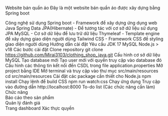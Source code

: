 Website bán quần áo
Đây là một website bán quần áo được xây dựng bằng Spring boot

Công nghệ sử dụng
Spring boot - Framework để xây dựng ứng dụng web Java
Spring Data JPA(Hibernate) - Để tương tác với cơ sở dữ liệu sử dụng JPA
MySQL - Cơ sở dữ liệu để lưu trữ dữ liệu
Thymeleaf - Template engine để xây dựng giao diện người dùng
Tailwind CSS - Framework CSS để styling giao diện người dùng
Hướng dẫn cài đặt
Yêu cầu
JDK 17
MySQL
Node.js > v18
Các bước cài đặt
Clone repository
git clone https://github.com/Mirai3103/clothing_shop_java.git
Cấu hình cơ sở dữ liệu MySQL
Tạo database mới
Tạo user mới với quyền truy cập vào database đó
Cấu hình các thông tin kết nối đến CSDL trong file application.properties
Mở project bằng IDE
Mở terminal và truy cập vào thư mục src/main/resources
cd src/main/resources
Cài đặt các package cần thiết cho Node.js
npm install
Chạy lệnh để build CSS
npm run watch:css
Chạy ứng dụng
Truy cập vào đường dẫn http://localhost:8000
To-do list (Các chức năng cần làm)
Chức năng	
Báo cáo theo sản phẩm	
Quản lý đánh giá	
Trang dashboard	
Xác thực quyền
